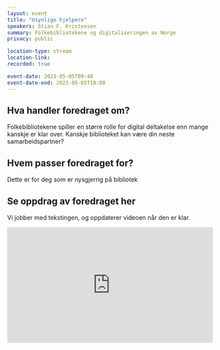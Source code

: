 ```yaml
---
layout: event
title: "Usynlige hjelpere"
speakers: Stian F. Kristensen
summary: Folkebibliotekene og digitaliseringen av Norge
privacy: public

location-type: stream
location-link: 
recorded: true

event-date: 2023-05-05T09:40
event-date-end: 2023-05-05T10:00
---
```

## Hva handler foredraget om?
Folkebibliotekene spiller en større rolle for digital deltakelse enn mange kanskje er klar over. Kanskje biblioteket kan være din neste samarbeidspartner?

## Hvem passer foredraget for?
Dette er for deg som er nysgjerrig på bibliotek

## Se oppdrag av foredraget her

Vi jobber med tekstingen, og oppdaterer videoen når den er klar.

<iframe title="Video: Usynlige hjelpere med Stian Kristensen" src="https://video.qbrick.com/play2/embed/qbrick-player?accountId=763558&mediaId=5daa2385-71fe-4b27-9cb0-397f546da4e9&configId=qbrick-player&pageStyling=adaptive&autoplay=false&repeat=false&sharing=true&download=false&volume" allowFullScreen="true" frameborder="0" border="0" height="270" width="480"></iframe>
